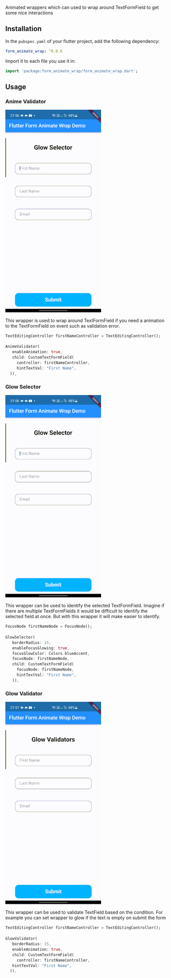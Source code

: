 Animated wrappers which can used to wrap around TextFormField  to get some nice interactions

## Installation

In the `pubspec.yaml` of your flutter project, add the following dependency:
 ``` yaml dependencies:
 form_animate_wrap: ^0.0.6
```
Import it to each file you use it in:
 ``` dart
 import 'package:form_animate_wrap/form_animate_wrap.dart';
 ```

## Usage

### Anime Validator

<img src="https://github.com/udara94/flutter_form_animate_wrap/blob/master/demo/glow_selector.gif" alt="Radio Group Demo" width="300">

This wrapper is used to wrap around TextFormField if you need a animation to the TextFormField on event such as validation error.

``` dart
TextEditingController firstNameController = TextEditingController();

AnimeValidator(
   enableAnimation: true,
   child: CustomTextFormField( 
     controller: firstNameController,
     hintTextVal: "First Name",
  )),
```

### Glow Selector

<img src="https://github.com/udara94/flutter_form_animate_wrap/blob/master/demo/glow_selector.gif" alt="Radio Group Demo" width="300">

This wrapper can be used to identify the selected TextFormField. Imagine if there are multiple TextFormFields it would be difficult to identify the selected field at once. But with this wrapper it will make easier to identify.

``` dart
FocusNode firstNameNode = FocusNode();

GlowSelector(
   borderRadius: 15,
   enableFocusGlowing: true,
   focusGlowColor: Colors.blueAccent,
   focusNode: firstNameNode,
   child: CustomTextFormField(
     focusNode: firstNameNode,
     hintTextVal: "First Name",
   )),
```

### Glow Validator

<img src="https://github.com/udara94/flutter_form_animate_wrap/blob/master/demo/glow_validator.gif" alt="Radio Group Demo" width="300">

This wrapper can be used to validate TextField based on the condition. For example you can set wrapper to glow if the text is empty on submit the form

``` dart
TextEditingController firstNameController = TextEditingController();

GlowValidator(
   borderRadius: 15,
   enableAnimation: true,
   child: CustomTextFormField(
     controller: firstNameController,
   hintTextVal: "First Name",
  )),
```